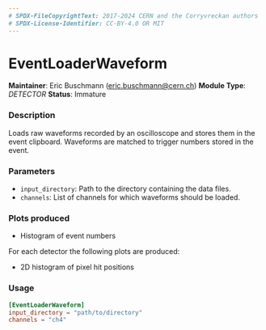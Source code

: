 ```yaml
---
# SPDX-FileCopyrightText: 2017-2024 CERN and the Corryvreckan authors
# SPDX-License-Identifier: CC-BY-4.0 OR MIT
---
```


# EventLoaderWaveform

**Maintainer**: Eric Buschmann (eric.buschmann@cern.ch)
**Module Type**: *DETECTOR*
**Status**: Immature

### Description

Loads raw waveforms recorded by an oscilloscope and stores them in the event clipboard.
Waveforms are matched to trigger numbers stored in the event.

### Parameters

* `input_directory`: Path to the directory containing the data files.
* `channels`: List of channels for which waveforms should be loaded.

### Plots produced

* Histogram of event numbers

For each detector the following plots are produced:

* 2D histogram of pixel hit positions

### Usage

```toml
[EventLoaderWaveform]
input_directory = "path/to/directory"
channels = "ch4"
```
